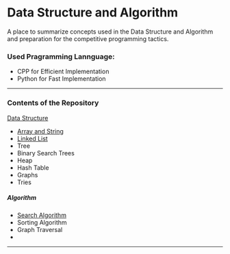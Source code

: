 # Data Structure and Algorithm
A place to summarize concepts used in the Data Structure and Algorithm and preparation for the competitive programming tactics.
### Used Pragramming Lannguage: 
- CPP for Efficient Implementation
- Python for Fast Implementation
***

### Contents of the Repository
[Data Structure](https://github.com/JoohanJin/DSA/tree/main/data_structure)
- [Array and String](https://github.com/JoohanJin/DSA/tree/main/data_structure/array)
- [Linked List](https://github.com/JoohanJin/DSA/tree/main/data_structure/tree)
- Tree
- Binary Search Trees
- Heap
- Hash Table
- Graphs
- Tries

##### Algorithm
- [Search Algorithm](https://github.com/JoohanJin/DSA/tree/main/algorithm/search_algorithm)
- Sorting Algorithm
- Graph Traversal
- 
***